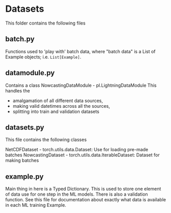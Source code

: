 # Datasets

This folder contains the following files

## batch.py

Functions used to 'play with' batch data, where "batch data" is a List of Example objects; i.e. `List[Example]`.

## datamodule.py

Contains a class NowcastingDataModule - pl.LightningDataModule
This handles the
 - amalgamation of all different data sources,
 - making valid datetimes across all the sources,
 - splitting into train and validation datasets


## datasets.py

This file contains the following classes

NetCDFDataset - torch.utils.data.Dataset: Use for loading pre-made batches
NowcastingDataset - torch.utils.data.IterableDataset: Dataset for making batches


## example.py

Main thing in here is a Typed Dictionary. This is used to store one element of data use for one step in the ML models.
There is also a validation function. See this file for documentation about exactly what data is available in each ML
training Example.
